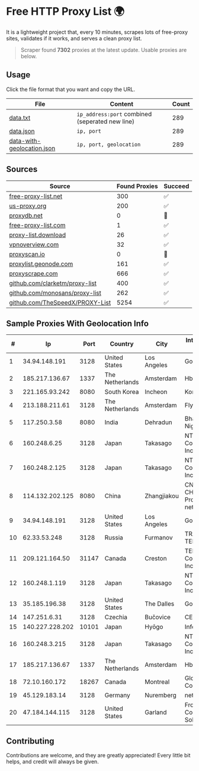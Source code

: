 
# Free HTTP Proxy List 🌍

It is a lightweight project that, every 10 minutes, scrapes lots of free-proxy sites, validates if it works, and serves a clean proxy list.


> Scraper found **7302** proxies at the latest update. Usable proxies are below.

## Usage

Click the file format that you want and copy the URL.


|File|Content|Count|
|----|-------|-----|
|[data.txt](https://raw.githubusercontent.com/themiralay/Proxy-List-World/master/data.txt)|`ip_address:port` combined (seperated new line)|289|
|[data.json](https://raw.githubusercontent.com/themiralay/Proxy-List-World/master/data.json)|`ip, port`|289|
|[data-with-geolocation.json](https://raw.githubusercontent.com/themiralay/Proxy-List-World/master/data-with-geolocation.json)|`ip, port, geolocation`|289|

## Sources

|Source|Found Proxies|Succeed|
|------|-------------|-------|
|[free-proxy-list.net](https://free-proxy-list.net)|300|✅|
|[us-proxy.org](https://www.us-proxy.org)|200|✅|
|[proxydb.net](http://proxydb.net)|0|🚫|
|[free-proxy-list.com](https://free-proxy-list.com/?page=&port=&type%5B%5D=http&type%5B%5D=https&up_time=0&search=Search)|1|✅|
|[proxy-list.download](https://www.proxy-list.download/HTTP)|26|✅|
|[vpnoverview.com](https://vpnoverview.com/privacy/anonymous-browsing/free-proxy-servers)|32|✅|
|[proxyscan.io](https://www.proxyscan.io)|0|🚫|
|[proxylist.geonode.com](https://proxylist.geonode.com/api/proxy-list?limit=300&page=1&sort_by=lastChecked&sort_type=desc&protocols=http,https)|161|✅|
|[proxyscrape.com](https://api.proxyscrape.com/v2/?request=displayproxies&protocol=http&timeout=10000&country=all&ssl=all&anonymity=all)|666|✅|
|[github.com/clarketm/proxy-list](https://raw.githubusercontent.com/clarketm/proxy-list/master/proxy-list-raw.txt)|400|✅|
|[github.com/monosans/proxy-list](https://raw.githubusercontent.com/monosans/proxy-list/main/proxies/http.txt)|262|✅|
|[github.com/TheSpeedX/PROXY-List](https://raw.githubusercontent.com/TheSpeedX/PROXY-List/master/http.txt)|5254|✅|


## Sample Proxies With Geolocation Info

|#|Ip|Port|Country|City|Internet Service Provider|
|-|--|----|-------|----|-------------------------|
|1|34.94.148.191|3128|United States|Los Angeles|Google LLC|
|2|185.217.136.67|1337|The Netherlands|Amsterdam|Hbing Limited|
|3|221.165.93.242|8080|South Korea|Incheon|Korea Telecom|
|4|213.188.211.61|3128|The Netherlands|Amsterdam|Fly.io, Inc.|
|5|117.250.3.58|8080|India|Dehradun|Bharat Sanchar Nigam Ltd|
|6|160.248.6.25|3128|Japan|Takasago|NTT PC Communications, Inc.|
|7|160.248.2.125|3128|Japan|Takasago|NTT PC Communications, Inc.|
|8|114.132.202.125|8080|China|Zhangjiakou|CNC Group CHINA169 Hebei Province network|
|9|34.94.148.191|3128|United States|Los Angeles|Google LLC|
|10|62.33.53.248|3128|Russia|Furmanov|TRANS-TELECOM|
|11|209.121.164.50|31147|Canada|Creston|TELUS Communications Inc.|
|12|160.248.1.119|3128|Japan|Takasago|NTT PC Communications, Inc.|
|13|35.185.196.38|3128|United States|The Dalles|Google LLC|
|14|147.251.6.31|3128|Czechia|Bučovice|CESNET z.s.p.o.|
|15|140.227.228.202|10101|Japan|Hyōgo|InfoSphere|
|16|160.248.3.215|3128|Japan|Takasago|NTT PC Communications, Inc.|
|17|185.217.136.67|1337|The Netherlands|Amsterdam|Hbing Limited|
|18|72.10.160.172|18267|Canada|Montreal|GloboTech Communications|
|19|45.129.183.14|3128|Germany|Nuremberg|netcup GmbH|
|20|47.184.144.115|3128|United States|Garland|Frontier Communications Solutions|



## Contributing

Contributions are welcome, and they are greatly appreciated! Every
little bit helps, and credit will always be given.

